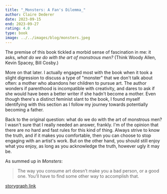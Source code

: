 ```yaml
---
title: "_Monsters: A Fan's Dilemma_"
author: Claire Dederer
date: 2023-09-15
end: 2023-09-27
rating: 4.0
type: book
image: ../../images/blog/monsters.jpeg
---
```


The premise of this book tickled a morbid sense of fascination in me: it asks, _what do we do with the art of monstrous men?_ (Think Woody Allen, Kevin Spacey, Bill Cosby.)

More on that later. I actually engaged most with the book when it took a slight digression to discuss a type of "monster" that we don't talk about often: a mother who abandons her children to pursue art. The author wonders if parenthood is incompatible with creativity, and dares to ask if she would have been a better writer if she hadn't become a mother. Even though there's a distinct feminist slant to the book, I found myself identifying with this section as I follow my journey towards potentially becoming a father.

Back to the original question: what do we do with the art of monstrous men? I wasn't sure that I really needed an answer, frankly. I'm of the opinion that there are no hard and fast rules for this kind of thing. Always strive to know the truth, and if it makes you comfortable, then you can choose to stop engaging with an artist's work. But on the other hand, you should still enjoy what you enjoy, as long as you acknowledge the truth, however ugly it may be.

As summed up in _Monsters_:

> The way you consume art doesn’t make you a bad person, or a good one. You’ll have to find some other way to accomplish that.

[storygraph link](https://app.thestorygraph.com/books/a7393ec0-1b73-4334-89a6-c6ac0d74d417)
